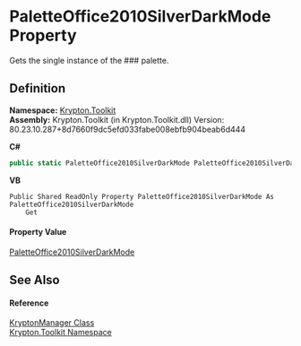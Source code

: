 # PaletteOffice2010SilverDarkMode Property


Gets the single instance of the ### palette.



## Definition
**Namespace:** <a href="79d2eac2-21f4-54ff-7552-b20c33c30600.md">Krypton.Toolkit</a>  
**Assembly:** Krypton.Toolkit (in Krypton.Toolkit.dll) Version: 80.23.10.287+8d7660f9dc5efd033fabe008ebfb904beab6d444

**C#**
``` C#
public static PaletteOffice2010SilverDarkMode PaletteOffice2010SilverDarkMode { get; }
```
**VB**
``` VB
Public Shared ReadOnly Property PaletteOffice2010SilverDarkMode As PaletteOffice2010SilverDarkMode
	Get
```



#### Property Value
<a href="4d40b7d4-9ad0-8c4f-4a1d-487a92f669eb.md">PaletteOffice2010SilverDarkMode</a>

## See Also


#### Reference
<a href="fd000c89-b24b-9dde-c880-bccf31b10060.md">KryptonManager Class</a>  
<a href="79d2eac2-21f4-54ff-7552-b20c33c30600.md">Krypton.Toolkit Namespace</a>  
